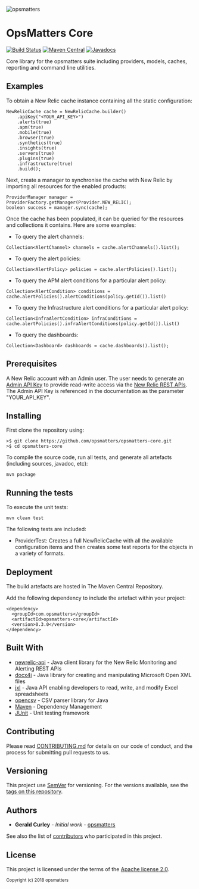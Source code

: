 ![opsmatters](https://i.imgur.com/VoLABc1.png)

# OpsMatters Core
[![Build Status](https://travis-ci.org/opsmatters/opsmatters-core.svg?branch=master)](https://travis-ci.org/opsmatters/opsmatters-core)
[![Maven Central](https://maven-badges.herokuapp.com/maven-central/com.opsmatters/opsmatters-core/badge.svg?style=blue)](https://maven-badges.herokuapp.com/maven-central/com.opsmatters/opsmatters-core)
[![Javadocs](http://javadoc.io/badge/com.opsmatters/opsmatters-core.svg)](http://javadoc.io/doc/com.opsmatters/opsmatters-core)

Core library for the opsmatters suite including providers, models, caches, reporting and command line utilities.

## Examples

To obtain a New Relic cache instance containing all the static configuration:
```
NewRelicCache cache = NewRelicCache.builder()
    .apiKey("<YOUR_API_KEY>")
    .alerts(true)
    .apm(true)
    .mobile(true)
    .browser(true)
    .synthetics(true)
    .insights(true)
    .servers(true)
    .plugins(true)
    .infrastructure(true)
    .build();
```
Next, create a manager to synchronise the cache with New Relic by importing all resources for the enabled products:
```
ProviderManager manager = ProviderFactory.getManager(Provider.NEW_RELIC);
boolean success = manager.sync(cache);
```
Once the cache has been populated, it can be queried for the resources and collections it contains. Here are some examples:

* To query the alert channels:
```
Collection<AlertChannel> channels = cache.alertChannels().list();
```
* To query the alert policies:
```
Collection<AlertPolicy> policies = cache.alertPolicies().list();
```
* To query the APM alert conditions for a particular alert policy:
```
Collection<AlertCondition> conditions = cache.alertPolicies().alertConditions(policy.getId()).list()
```
* To query the Infrastructure alert conditions for a particular alert policy:
```
Collection<InfraAlertCondition> infraConditions = cache.alertPolicies().infraAlertConditions(policy.getId()).list()
```
* To query the dashboards:
```
Collection<Dashboard> dashboards = cache.dashboards().list();
```

## Prerequisites

A New Relic account with an Admin user.
The user needs to generate an [Admin API Key](https://docs.newrelic.com/docs/apis/rest-api-v2/getting-started/api-keys) 
to provide read-write access via the [New Relic REST APIs](https://api.newrelic.com).
The Admin API Key is referenced in the documentation as the parameter "YOUR_API_KEY".

## Installing

First clone the repository using:
```
>$ git clone https://github.com/opsmatters/opsmatters-core.git
>$ cd opsmatters-core
```

To compile the source code, run all tests, and generate all artefacts (including sources, javadoc, etc):
```
mvn package 
```

## Running the tests

To execute the unit tests:
```
mvn clean test 
```

The following tests are included:

* ProviderTest: Creates a full NewRelicCache with all the available configuration items and then creates some test reports for the objects in a variety of formats.

## Deployment

The build artefacts are hosted in The Maven Central Repository. 

Add the following dependency to include the artefact within your project:
```
<dependency>
  <groupId>com.opsmatters</groupId>
  <artifactId>opsmatters-core</artifactId>
  <version>0.3.0</version>
</dependency>
```

## Built With

* [newrelic-api](https://github.com/opsmatters/newrelic-api) - Java client library for the New Relic Monitoring and Alerting REST APIs
* [docx4j](https://www.docx4java.org/trac/docx4j) - Java library for creating and manipulating Microsoft Open XML files
* [jxl](http://jexcelapi.sourceforge.net/) - Java API enabling developers to read, write, and modify Excel spreadsheets
* [opencsv](http://opencsv.sourceforge.net/) - CSV parser library for Java
* [Maven](https://maven.apache.org/) - Dependency Management
* [JUnit](http://junit.org/) - Unit testing framework

## Contributing

Please read [CONTRIBUTING.md](https://www.contributor-covenant.org/version/1/4/code-of-conduct.html) for details on our code of conduct, and the process for submitting pull requests to us.

## Versioning

This project use [SemVer](http://semver.org/) for versioning. For the versions available, see the [tags on this repository](https://github.com/opsmatters/opsmatters-core/tags). 

## Authors

* **Gerald Curley** - *Initial work* - [opsmatters](https://github.com/opsmatters)

See also the list of [contributors](https://github.com/opsmatters/opsmatters-core/contributors) who participated in this project.

## License

This project is licensed under the terms of the [Apache license 2.0](https://www.apache.org/licenses/LICENSE-2.0.html).

<sub>Copyright (c) 2018 opsmatters</sub>